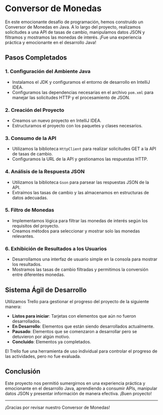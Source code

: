 # Conversor de Monedas

En este emocionante desafío de programación, hemos construido un Conversor de Monedas en Java. A lo largo del proyecto, realizamos solicitudes a una API de tasas de cambio, manipulamos datos JSON y filtramos y mostramos las monedas de interés. ¡Fue una experiencia práctica y emocionante en el desarrollo Java!

## Pasos Completados

### 1. Configuración del Ambiente Java
- Instalamos el JDK y configuramos el entorno de desarrollo en IntelliJ IDEA.
- Configuramos las dependencias necesarias en el archivo `pom.xml` para manejar las solicitudes HTTP y el procesamiento de JSON.

### 2. Creación del Proyecto
- Creamos un nuevo proyecto en IntelliJ IDEA.
- Estructuramos el proyecto con los paquetes y clases necesarios.

### 3. Consumo de la API
- Utilizamos la biblioteca `HttpClient` para realizar solicitudes GET a la API de tasas de cambio.
- Configuramos la URL de la API y gestionamos las respuestas HTTP.

### 4. Análisis de la Respuesta JSON
- Utilizamos la biblioteca `Gson` para parsear las respuestas JSON de la API.
- Extraímos las tasas de cambio y las almacenamos en estructuras de datos adecuadas.

### 5. Filtro de Monedas
- Implementamos lógica para filtrar las monedas de interés según los requisitos del proyecto.
- Creamos métodos para seleccionar y mostrar solo las monedas relevantes.

### 6. Exhibición de Resultados a los Usuarios
- Desarrollamos una interfaz de usuario simple en la consola para mostrar los resultados.
- Mostramos las tasas de cambio filtradas y permitimos la conversión entre diferentes monedas.

## Sistema Ágil de Desarrollo

Utilizamos Trello para gestionar el progreso del proyecto de la siguiente manera:

- **Listos para iniciar**: Tarjetas con elementos que aún no fueron desarrollados.
- **En Desarrollo**: Elementos que están siendo desarrollados actualmente.
- **Pausado**: Elementos que se comenzaron a desarrollar pero se detuvieron por algún motivo.
- **Concluido**: Elementos ya completados.

El Trello fue una herramienta de uso individual para controlar el progreso de las actividades, pero no fue evaluada.

## Conclusión

Este proyecto nos permitió sumergirnos en una experiencia práctica y emocionante en el desarrollo Java, aprendiendo a consumir APIs, manipular datos JSON y presentar información de manera efectiva. ¡Buen proyecto!

---

¡Gracias por revisar nuestro Conversor de Monedas!

